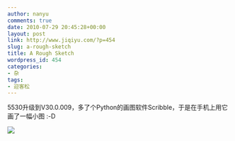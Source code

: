 ```yaml
---
author: nanyu
comments: true
date: 2010-07-29 20:45:28+00:00
layout: post
link: http://www.jiqiyu.com/?p=454
slug: a-rough-sketch
title: A Rough Sketch
wordpress_id: 454
categories:
- 杂
tags:
- 迎客松
---
```


5530升级到V30.0.009，多了个Python的画图软件Scribble，于是在手机上用它画了一幅小图 :-D

![](http://www.piguban.com/wp-content/uploads/2010/07/迎客松.jpg)
